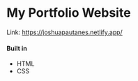 # My Portfolio Website

Link:  https://joshuapautanes.netlify.app/

#### Built in
<ul>
<li>HTML</li>
<li>CSS</li>
</ul>